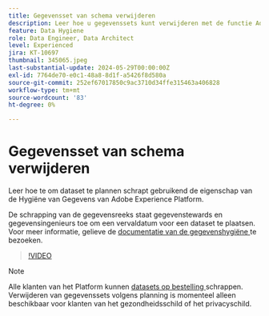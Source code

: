 ```yaml
---
title: Gegevensset van schema verwijderen
description: Leer hoe u gegevenssets kunt verwijderen met de functie Adobe Experience Platform Data Hygiene.
feature: Data Hygiene
role: Data Engineer, Data Architect
level: Experienced
jira: KT-10697
thumbnail: 345065.jpeg
last-substantial-update: 2024-05-29T00:00:00Z
exl-id: 7764de70-e0c1-48a8-8d1f-a5426f8d580a
source-git-commit: 252ef67017850c9ac3710d34ffe315463a406828
workflow-type: tm+mt
source-wordcount: '83'
ht-degree: 0%

---
```


# Gegevensset van schema verwijderen

Leer hoe te om dataset te plannen schrapt gebruikend de eigenschap van de Hygiëne van Gegevens van Adobe Experience Platform.

De schrapping van de gegevensreeks staat gegevenstewards en gegevensingenieurs toe om een vervaldatum voor een dataset te plaatsen. Voor meer informatie, gelieve de [ documentatie van de gegevenshygiëne ](https://experienceleague.adobe.com/docs/experience-platform/hygiene/home.html) te bezoeken.


>[!VIDEO](https://video.tv.adobe.com/v/345065?learn=on)

>[!NOTE]
>
> Alle klanten van het Platform kunnen [ datasets op bestelling ](https://experienceleague.adobe.com/docs/experience-platform/catalog/datasets/user-guide.html#delete) schrappen. Verwijderen van gegevenssets volgens planning is momenteel alleen beschikbaar voor klanten van het gezondheidsschild of het privacyschild.
